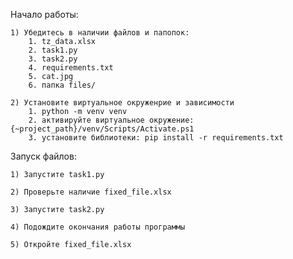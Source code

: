 Начало работы:

    1) Убедитесь в наличии файлов и папопок:
        1. tz_data.xlsx
        2. task1.py
        3. task2.py
        4. requirements.txt
        5. cat.jpg
        6. папка files/

    2) Установите виртуальное окруженрие и зависимости
        1. python -m venv venv
        2. активируйте виртуальное окружение: {~project_path}/venv/Scripts/Activate.ps1
        3. установите библиотеки: pip install -r requirements.txt

Запуск файлов:

    1) Запустите task1.py

    2) Проверьте наличие fixed_file.xlsx

    3) Запустите task2.py

    4) Подождите окончания работы программы
    
    5) Откройте fixed_file.xlsx